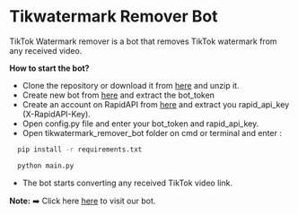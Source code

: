 # Tikwatermark Remover Bot
TikTok Watermark remover is a bot that removes TikTok watermark from any received video.


**How to start the bot?**

*   Clone the repository or download it from [here](https://codeload.github.com/mouh2020/tikwatermark_remover_bot/zip/refs/heads/master) and unzip it.
*   Create new bot from [here](http://https://t.me/BotFather) and extract the bot_token
*   Create an account on RapidAPI from [here](https://rapidapi.com/badimohammed2019/api/tikwatermark) and extract you rapid_api_key (X-RapidAPI-Key).
*   Open config.py file and enter your bot_token and rapid_api_key.
*   Open tikwatermark_remover_bot folder on cmd or terminal and enter : 
```bash
  pip install -r requirements.txt
```
```bash
  python main.py
```
*   The bot starts converting any received TikTok video link.

**Note:**
➡️ Click here [here](t.me/tikwatermark_remover_bot) to visit our bot.